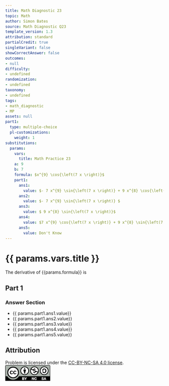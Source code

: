```yaml
---
title: Math Diagnostic 23
topic: Math
author: Simon Bates
source: Math Diagnostic Q23
template_version: 1.3
attribution: standard
partialCredit: true
singleVariant: false
showCorrectAnswer: false
outcomes:
- null
difficulty:
- undefined
randomization:
- undefined
taxonomy:
- undefined
tags:
- math_diagnostic
- MP
assets: null
part1:
  type: multiple-choice
  pl-customizations:
    weight: 1
substitutions:
  params:
    vars:
      title: Math Practice 23
    a: 9
    b: 7
    formula: $x^{9} \cos{\left(7 x \right)}$
    part1:
      ans1:
        value: $- 7 x^{9} \sin{\left(7 x \right)} + 9 x^{8} \cos{\left(7 x \right)}$
      ans2:
        value: $- 7 x^{9} \sin{\left(7 x \right)} $
      ans3:
        value: $ 9 x^{8} \sin{\left(7 x \right)}$
      ans4:
        value: $7 x^{9} \cos{\left(7 x \right)} + 9 x^{8} \sin{\left(7 x \right)}$
      ans5:
        value: Don't Know
---
```

# {{ params.vars.title }}
The derivative of {{params.formula}} is

## Part 1

### Answer Section

- {{ params.part1.ans1.value}}
- {{ params.part1.ans2.value}}
- {{ params.part1.ans3.value}}
- {{ params.part1.ans4.value}}
- {{ params.part1.ans5.value}}

## Attribution

Problem is licensed under the [CC-BY-NC-SA 4.0 license](https://creativecommons.org/licenses/by-nc-sa/4.0/).<br> ![The Creative Commons 4.0 license requiring attribution-BY, non-commercial-NC, and share-alike-SA license.](https://raw.githubusercontent.com/firasm/bits/master/by-nc-sa.png)